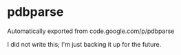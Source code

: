 # pdbparse
Automatically exported from code.google.com/p/pdbparse

I did not write this; I'm just backing it up for the future.
